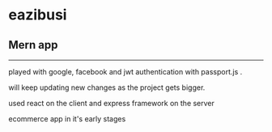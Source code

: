 # eazibusi
<h2> Mern app </h2>
<hr />
<p>played with google, facebook and jwt authentication with passport.js . </p>
<p>will keep updating new changes as the project gets bigger. </p>
<p> used react on the client and express framework on the server </p>
<p> ecommerce app in it's early stages </p>
